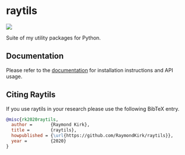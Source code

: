 # raytils

![](https://github.com/RaymondKirk/raytils/workflows/building/badge.svg)

Suite of my utility packages for Python.

## Documentation

Please refer to the [documentation](https://raymondkirk.github.io/raytils/) for installation instructions and API usage.

## Citing Raytils


If you use raytils in your research please use the following BibTeX entry.

```BibTeX
@misc{rk2020raytils,
  author =       {Raymond Kirk},
  title =        {raytils},
  howpublished = {\url{https://github.com/RaymondKirk/raytils}},
  year =         {2020}
}
```
